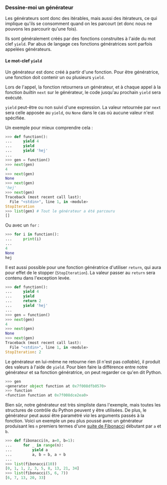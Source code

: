 ### Dessine-moi un générateur

Les générateurs sont donc des itérables, mais aussi des itérateurs, ce qui implique qu'ils se consomment quand on les parcourt (et donc nous ne pouvons les parcourir qu'une fois).

Ils sont généralement créés par des fonctions construites à l'aide du mot clef `yield`. Par abus de langage ces fonctions génératrices sont parfois appelées générateurs.

#### Le mot-clef `yield`

Un générateur est donc créé à partir d'une fonction. Pour être génératrice, une fonction doit contenir un ou plusieurs `yield`.

Lors de l'appel, la fonction retournera un générateur, et à chaque appel à la fonction *builtin* `next` sur le générateur, le code jusqu'au prochain `yield` sera exécuté.

`yield` peut-être ou non suivi d'une expression. La valeur retournée par `next` sera celle apposée au `yield`, ou `None` dans le cas où aucune valeur n'est spécifiée.

Un exemple pour mieux comprendre cela :

```python
>>> def function():
...     yield 4
...     yield
...     yield 'hej'
...
>>> gen = function()
>>> next(gen)
4
>>> next(gen)
None
>>> next(gen)
'hej'
>>> next(gen)
Traceback (most recent call last):
  File "<stdin>", line 1, in <module>
StopIteration
>>> list(gen) # Tout le générateur a été parcouru
[]
```

Ou avec un `for` :

```python
>>> for i in function():
...     print(i)
...
4
None
hej
```

Il est aussi possible pour une fonction génératrice d'utiliser `return`, qui aura pour effet de le stopper (`StopIteration`).
La valeur passer au `return` sera contenu dans l'exception levée.

```python
>>> def function():
...     yield 4
...     yield
...     return 2
...     yield 'hej'
...
>>> gen = function()
>>> next(gen)
4
>>> next(gen)
None
>>> next(gen)
Traceback (most recent call last):
  File "<stdin>", line 1, in <module>
StopIteration: 2
```

Le générateur en lui-même ne retourne rien (il n'est pas *callable*), il produit des valeurs à l'aide de `yield`.
Pour bien faire la différence entre notre générateur et sa fonction génératrice, on peut regarder ce qu'en dit Python.

```python
>>> gen
<generator object function at 0x7f008dfb0570>
>>> function
<function function at 0x7f008dce2ea0>
```

Bien sûr, notre générateur est très simpliste dans l'exemple, mais toutes les structures de contrôle du Python peuvent y être utilisées. De plus, le générateur peut aussi être paramétré *via* les arguments passés à la fonction.
Voici un exemple un peu plus poussé avec un générateur produisant les `n` premiers termes d'une [suite de Fibonacci](https://fr.wikipedia.org/wiki/Suite_de_Fibonacci) débutant par `a` et `b`.

```python
>>> def fibonacci(n, a=0, b=1):
...     for _ in range(n):
...         yield a
...         a, b = b, a + b
...
>>> list(fibonacci(10))
[0, 1, 1, 2, 3, 5, 8, 13, 21, 34]
>>> list(fibonacci(5, 6, 7))
[6, 7, 13, 20, 33]
```

